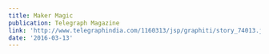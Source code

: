 ```yaml
---
title: Maker Magic
publication: Telegraph Magazine
link: 'http://www.telegraphindia.com/1160313/jsp/graphiti/story_74013.jsp'
date: '2016-03-13'
---
```


